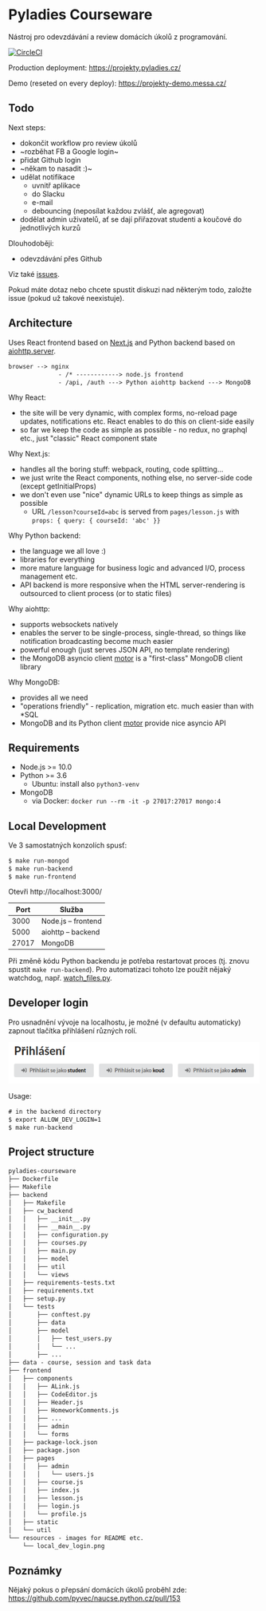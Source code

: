 Pyladies Courseware
===================

Nástroj pro odevzdávání a review domácích úkolů z programování.

[![CircleCI](https://circleci.com/gh/messa/pyladies-courseware.svg?style=svg&circle-token=d5dc8be048ef0289f18f729db33f21118c0a5656)](https://circleci.com/gh/messa/pyladies-courseware)

Production deployment: https://projekty.pyladies.cz/

Demo (reseted on every deploy): https://projekty-demo.messa.cz/


Todo
----

Next steps:

- dokončit workflow pro review úkolů
- ~rozběhat FB a Google login~
- přidat Github login
- ~někam to nasadit :)~
- udělat notifikace
  - uvnitř aplikace
  - do Slacku
  - e-mail
  - debouncing (neposílat každou zvlášť, ale agregovat)
- dodělat admin uživatelů, ať se dají přiřazovat studenti a koučové do jednotlivých kurzů

Dlouhodoběji:

- odevzdávání přes Github

Viz také [issues](https://github.com/messa/pyladies-courseware/issues).

Pokud máte dotaz nebo chcete spustit diskuzi nad některým todo, založte issue (pokud už takové neexistuje).


Architecture
------------

Uses React frontend based on [Next.js](https://github.com/zeit/next.js/) and Python backend based on [aiohttp.server](https://aiohttp.readthedocs.io/en/stable/).

```
browser --> nginx
              - /* ------------> node.js frontend
              - /api, /auth ---> Python aiohttp backend ---> MongoDB  
```

Why React:

- the site will be very dynamic, with complex forms, no-reload page updates, notifications etc. React enables to do this on client-side easily
- so far we keep the code as simple as possible - no redux, no graphql etc., just "classic" React component state

Why Next.js:

- handles all the boring stuff: webpack, routing, code splitting...
- we just write the React components, nothing else, no server-side code (except getInitialProps)
- we don't even use "nice" dynamic URLs to keep things as simple as possible
  - URL `/lesson?courseId=abc` is served from `pages/lesson.js` with `props: { query: { courseId: 'abc' }}`

Why Python backend:

- the language we all love :)
- libraries for everything
- more mature language for business logic and advanced I/O, process management etc.
- API backend is more responsive when the HTML server-rendering is outsourced to client process (or to static files)

Why aiohttp:

- supports websockets natively
- enables the server to be single-process, single-thread, so things like notification broadcasting become much easier
- powerful enough (just serves JSON API, no template rendering)
- the MongoDB asyncio client [motor](https://github.com/mongodb/motor) is a "first-class" MongoDB client library

Why MongoDB:

- provides all we need
- "operations friendly" - replication, migration etc. much easier than with *SQL
- MongoDB and its Python client [motor](https://github.com/mongodb/motor) provide nice asyncio API


Requirements
------------

- Node.js >= 10.0
- Python >= 3.6
  - Ubuntu: install also `python3-venv`
- MongoDB
  - via Docker: `docker run --rm -it -p 27017:27017 mongo:4`


Local Development
-----------------

Ve 3 samostatných konzolích spusť:

```shell
$ make run-mongod
$ make run-backend
$ make run-frontend
```

Otevři http://localhost:3000/

| Port  | Služba
|-------|-------
| 3000  | Node.js – frontend
| 5000  | aiohttp – backend
| 27017 | MongoDB

Při změně kódu Python backendu je potřeba restartovat proces (tj. znovu spustit `make run-backend`).
Pro automatizaci tohoto lze použít nějaký watchdog, např. [watch_files.py](https://github.com/messa/tools/blob/master/watch_files.py).


Developer login
---------------

Pro usnadnění vývoje na localhostu, je možné (v defaultu automaticky) zapnout tlačítka přihlášení různých rolí.

![local dev login](docs/images/local_dev_login.png "Tlačítka rychlého přihlášení")

Usage:

```shell
# in the backend directory
$ export ALLOW_DEV_LOGIN=1
$ make run-backend
```


Project structure
-----------------

```
pyladies-courseware
├── Dockerfile
├── Makefile
├── backend
│   ├── Makefile
│   ├── cw_backend
│   │   ├── __init__.py
│   │   ├── __main__.py
│   │   ├── configuration.py
│   │   ├── courses.py
│   │   ├── main.py
│   │   ├── model
│   │   ├── util
│   │   └── views
│   ├── requirements-tests.txt
│   ├── requirements.txt
│   ├── setup.py
│   └── tests
│       ├── conftest.py
│       ├── data
│       ├── model
│       │   ├── test_users.py
│       │   └── ...
│       ├── ...
├── data - course, session and task data
├── frontend
│   ├── components
│   │   ├── ALink.js
│   │   ├── CodeEditor.js
│   │   ├── Header.js
│   │   ├── HomeworkComments.js
│   │   ├── ...
│   │   ├── admin
│   │   └── forms
│   ├── package-lock.json
│   ├── package.json
│   ├── pages
│   │   ├── admin
│   │   │   └── users.js
│   │   ├── course.js
│   │   ├── index.js
│   │   ├── lesson.js
│   │   ├── login.js
│   │   └── profile.js
│   ├── static
│   └── util
└── resources - images for README etc.
    └── local_dev_login.png
```


Poznámky
--------

Nějaký pokus o přepsání domácích úkolů proběhl zde: https://github.com/pyvec/naucse.python.cz/pull/153
